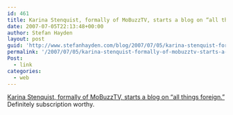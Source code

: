 ```yaml
---
id: 461
title: Karina Stenquist, formally of MoBuzzTV, starts a blog on “all things foreign.” Definitely subscription worthy.
date: 2007-07-05T22:13:48+00:00
author: Stefan Hayden
layout: post
guid: 'http://www.stefanhayden.com/blog/2007/07/05/karina-stenquist-formally-of-mobuzztv-starts-a-blog-on-%e2%80%9call-things-foreign%e2%80%9d-definitely-subscription-worthy/'
permalink: '/2007/07/05/karina-stenquist-formally-of-mobuzztv-starts-a-blog-on-%e2%80%9call-things-foreign%e2%80%9d-definitely-subscription-worthy/'
Post:
  - link
categories:
  - web
---
```

<p><a href="http://theguiridispatches.wordpress.com/">Karina Stenquist, formally of MoBuzzTV, starts a blog on “all things foreign.”</a> Definitely subscription worthy.
</p>
